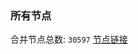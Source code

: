 ### 所有节点
合并节点总数: `30597`
[节点链接](https://github.com/qjlxg/586/raw/refs/heads/master/sub/sub_merge_base64.txt)



